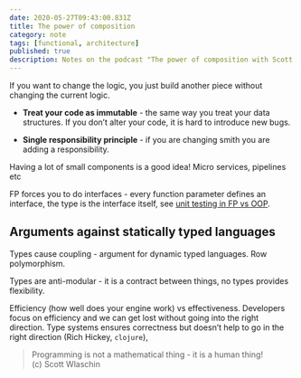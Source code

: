 ```yaml
---
date: 2020-05-27T09:43:00.831Z
title: The power of composition
category: note
tags: [functional, architecture]
published: true
description: Notes on the podcast "The power of composition with Scott Wlaschin" by Three Devs and a maybe
---
```


If you want to change the logic, you just build another piece without changing the current logic.

- **Treat your code as immutable** - the same way you treat your data structures. If you don’t alter your code, it is hard to introduce new bugs.

- **Single responsibility principle** - if you are changing smith you are adding a responsibility.

Having a lot of small components is a good idea! Micro services, pipelines etc

FP forces you to do interfaces - every function parameter defines an interface, the type is the interface itself, see [unit testing in FP vs OOP](http://localhost:8002/notes/architecture/functional-architectures/#unit-testing-and-tdd).

## Arguments against statically typed languages

Types cause coupling - argument for dynamic typed languages. Row polymorphism.

Types are anti-modular - it is a contract between things, no types provides flexibility.

Efficiency (how well does your engine work) vs effectiveness. Developers focus on efficiency and we can get lost without going into the right direction. Type systems ensures correctness but doesn’t help to go in the right direction (Rich Hickey, `clojure`),

> Programming is not a mathematical thing - it is a human thing! <br />(c) Scott Wlaschin
